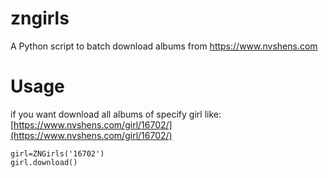 # zngirls

A Python script to batch download albums from https://www.nvshens.com

# Usage
if you want download all albums of specify girl like:
[https://www.nvshens.com/girl/16702/](https://www.nvshens.com/girl/16702/)

```
girl=ZNGirls('16702')
girl.download()
```
